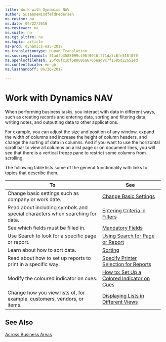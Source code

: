 ```yaml
---
title: Work with Dynamics NAV
author: SusanneWindfeldPedersen
ms.custom: na
ms.date: 09/22/2016
ms.reviewer: na
ms.suite: na
ms.tgt_pltfrm: na
ms.topic: article
ms-prod: dynamics-nav-2017
ms.translationtype: Human Translation
ms.sourcegitcommit: 51adfb3588099c496f0946ff71da5c6fe518f070
ms.openlocfilehash: 25fc8fc1bf688686a676bead9c7f1505d22651ed
ms.contentlocale: en-gb
ms.lasthandoff: 06/26/2017

---
```

    
# <a name="work-with-dynamics-nav"></a>Work with Dynamics NAV
When performing business tasks, you interact with data in different ways, such as creating records and entering data, sorting and filtering data, writing notes, and outputting data to other applications.

For example, you can adjust the size and position of any window, expand the width of columns and increase the height of column headers, and change the sorting of data in columns. And if you want to use the horizontal scroll bar to view all columns on a list page or on document lines, you will see that there is a vertical freeze pane to restrict some columns from scrolling.

The following table lists some of the general functionality with links to topics that describe them.

|To |See |
|---|----|
|Change basic settings such as company or work date.|[Change Basic Settings](ui-change-basic-settings.md)|
|Read about including symbols and special characters when searching for data.|[Entering Criteria in Filters](ui-enter-criteria-filters.md)|
|See which fields must be filled in.|[Mandatory Fields](ui-mandatory-fields.md)|
|Use Search to look for a specific page or report.|[Using Search for Page or Report](ui-search.md)|
|Learn about how to sort data.|[Sorting](ui-sorting.md)|
|Read about how to set up reports to print in a specific way.|[Specify Printer Selection for Reports](ui-specify-printer-selection-reports.md)|
|Modify the coloured indicator on cues.|[How to: Set Up a Colored Indicator on Cues](ui-how-setup-colored-indicator-cues.md)|
|Change how you view lists of, for example, customers, vendors, or items.|[Displaying Lists in Different Views](across-display-lists-different-views.md)|

## <a name="see-also"></a>See Also
[Across Business Areas](ui-across-business-areas.md)

